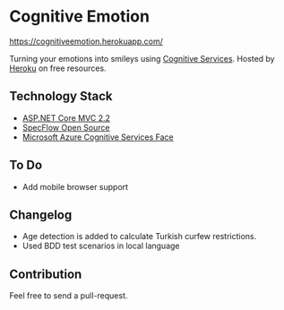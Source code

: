 # Cognitive Emotion

https://cognitiveemotion.herokuapp.com/

Turning your emotions into smileys using [Cognitive Services](https://azure.microsoft.com/en-us/services/cognitive-services/). Hosted by [Heroku](https://heroku.com/) on free resources.

## Technology Stack

- [ASP.NET Core MVC 2.2](https://docs.microsoft.com/en-us/aspnet/core/tutorials/first-mvc-app/start-mvc?view=aspnetcore-2.2&tabs=visual-studio)
- [SpecFlow Open Source](https://specflow.org/open-source/)
- [Microsoft Azure Cognitive Services Face](https://azure.microsoft.com/en-us/services/cognitive-services/face/)

## To Do

- Add mobile browser support

## Changelog

- Age detection is added to calculate Turkish curfew restrictions.
- Used BDD test scenarios in local language 

## Contribution

Feel free to send a pull-request.
